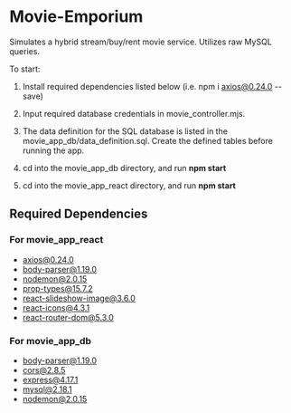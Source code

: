 # Movie-Emporium

Simulates a hybrid stream/buy/rent movie service. Utilizes raw MySQL queries.

To start:

1. Install required dependencies listed below (i.e. npm i axios@0.24.0 --save)

2. Input required database credentials in movie_controller.mjs.

3. The data definition for the SQL database is listed in the movie_app_db/data_definition.sql. Create the defined tables before running the app.

4. cd into the movie_app_db directory, and run **npm start**

5. cd into the movie_app_react directory, and run **npm start**

## Required Dependencies
### For movie_app_react
- axios@0.24.0
- body-parser@1.19.0
- nodemon@2.0.15
- prop-types@15.7.2
- react-slideshow-image@3.6.0
- react-icons@4.3.1
- react-router-dom@5.3.0

### For movie_app_db
- body-parser@1.19.0
- cors@2.8.5
- express@4.17.1
- mysql@2.18.1
- nodemon@2.0.15
